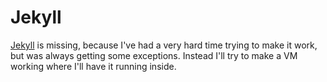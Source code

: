 # Jekyll

[Jekyll](http://jekyllrb.com/docs/windows/) is missing, because I've had a very hard time trying to make it work, but was always getting some exceptions. Instead I'll try to make a VM working where I'll have it running inside.